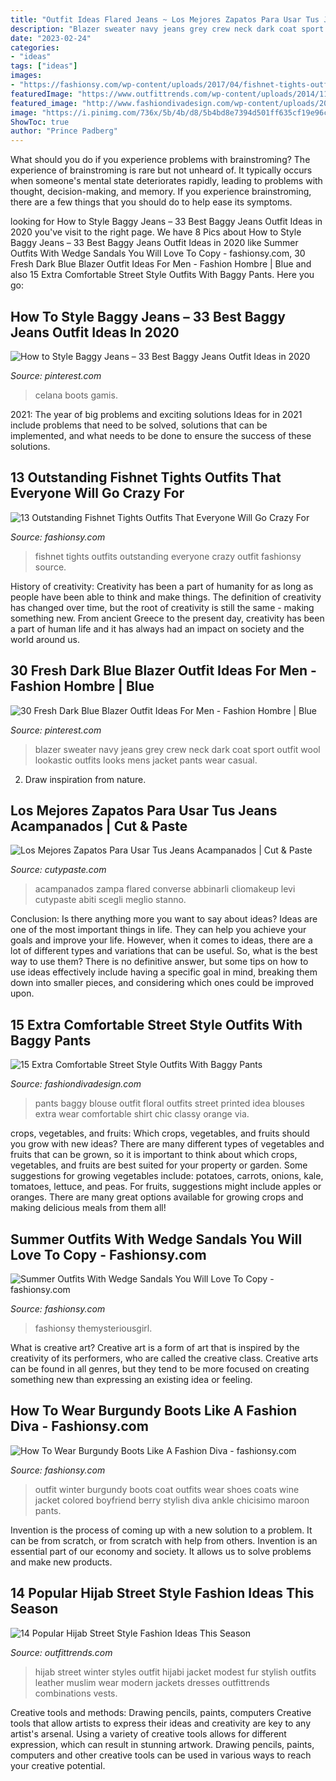 ```yaml
---
title: "Outfit Ideas Flared Jeans ~ Los Mejores Zapatos Para Usar Tus Jeans Acampanados"
description: "Blazer sweater navy jeans grey crew neck dark coat sport outfit wool lookastic outfits looks mens jacket pants wear casual"
date: "2023-02-24"
categories:
- "ideas"
tags: ["ideas"]
images:
- "https://fashionsy.com/wp-content/uploads/2017/04/fishnet-tights-outfit-9.jpg"
featuredImage: "https://www.outfittrends.com/wp-content/uploads/2014/11/Hijab-with-Leather-Jacket.jpg"
featured_image: "http://www.fashiondivadesign.com/wp-content/uploads/2014/07/capa-de-ozono-negro-sheinside-taconeslook-main-single.jpg"
image: "https://i.pinimg.com/736x/5b/4b/d8/5b4bd8e7394d501ff635cf19e96c92c3.jpg"
ShowToc: true
author: "Prince Padberg"
---
```



What should you do if you experience problems with brainstroming?
The experience of brainstroming is rare but not unheard of. It typically occurs when someone's mental state deteriorates rapidly, leading to problems with thought, decision-making, and memory. If you experience brainstroming, there are a few things that you should do to help ease its symptoms.

	

		
looking for How to Style Baggy Jeans – 33 Best Baggy Jeans Outfit Ideas in 2020 you've visit to the right page. We have 8 Pics about How to Style Baggy Jeans – 33 Best Baggy Jeans Outfit Ideas in 2020 like Summer Outfits With Wedge Sandals You Will Love To Copy - fashionsy.com, 30 Fresh Dark Blue Blazer Outfit Ideas For Men - Fashion Hombre | Blue and also 15 Extra Comfortable Street Style Outfits With Baggy Pants. Here you go:
		
    
## How To Style Baggy Jeans – 33 Best Baggy Jeans Outfit Ideas In 2020

<img loading=lazy src="https://i.pinimg.com/736x/87/d3/02/87d302b4a4ae29740a3f4f2146368430.jpg" onerror="this.onerror=null;this.src='https://tse3.mm.bing.net/th?id=OIP.Db9j-Z7RUfK7RzLpGDxOwQHaLH&amp;pid=15.1';" alt="How to Style Baggy Jeans – 33 Best Baggy Jeans Outfit Ideas in 2020">

_Source: pinterest.com_

>celana boots gamis. 

	

2021: The year of big problems and exciting solutions
Ideas for in 2021 include problems that need to be solved, solutions that can be implemented, and what needs to be done to ensure the success of these solutions.

    
## 13 Outstanding Fishnet Tights Outfits That Everyone Will Go Crazy For

<img loading=lazy src="https://fashionsy.com/wp-content/uploads/2017/04/fishnet-tights-outfit-9.jpg" onerror="this.onerror=null;this.src='https://tse4.mm.bing.net/th?id=OIP.RgycNxCuL3mWfvCtnxbaRgHaLF&amp;pid=15.1';" alt="13 Outstanding Fishnet Tights Outfits That Everyone Will Go Crazy For">

_Source: fashionsy.com_

>fishnet tights outfits outstanding everyone crazy outfit fashionsy source. 

	

History of creativity:
Creativity has been a part of humanity for as long as people have been able to think and make things. The definition of creativity has changed over time, but the root of creativity is still the same - making something new. From ancient Greece to the present day, creativity has been a part of human life and it has always had an impact on society and the world around us.

    
## 30 Fresh Dark Blue Blazer Outfit Ideas For Men - Fashion Hombre | Blue

<img loading=lazy src="https://i.pinimg.com/736x/5b/4b/d8/5b4bd8e7394d501ff635cf19e96c92c3.jpg" onerror="this.onerror=null;this.src='https://tse4.mm.bing.net/th?id=OIP.Nje7Y22wXaYC6oqbB_zb_QHaLJ&amp;pid=15.1';" alt="30 Fresh Dark Blue Blazer Outfit Ideas For Men - Fashion Hombre | Blue">

_Source: pinterest.com_

>blazer sweater navy jeans grey crew neck dark coat sport outfit wool lookastic outfits looks mens jacket pants wear casual. 

	

2. Draw inspiration from nature.

    
## Los Mejores Zapatos Para Usar Tus Jeans Acampanados | Cut &amp; Paste

<img loading=lazy src="https://www.cutypaste.com/wp-content/uploads/2015/04/9c94fdc9ca547d652e713936927941ac.jpg" onerror="this.onerror=null;this.src='https://tse1.mm.bing.net/th?id=OIP.XVC3yhFFrmui8wpiFAfXMwHaLH&amp;pid=15.1';" alt="Los Mejores Zapatos Para Usar Tus Jeans Acampanados | Cut &amp; Paste">

_Source: cutypaste.com_

>acampanados zampa flared converse abbinarli cliomakeup levi cutypaste abiti scegli meglio stanno. 

	

Conclusion: Is there anything more you want to say about ideas?
Ideas are one of the most important things in life. They can help you achieve your goals and improve your life. However, when it comes to ideas, there are a lot of different types and variations that can be useful. So, what is the best way to use them? There is no definitive answer, but some tips on how to use ideas effectively include having a specific goal in mind, breaking them down into smaller pieces, and considering which ones could be improved upon.

    
## 15 Extra Comfortable Street Style Outfits With Baggy Pants

<img loading=lazy src="http://www.fashiondivadesign.com/wp-content/uploads/2014/07/capa-de-ozono-negro-sheinside-taconeslook-main-single.jpg" onerror="this.onerror=null;this.src='https://tse4.mm.bing.net/th?id=OIP.L8Hud_GXI9B5xaxKfnDu3wHaK2&amp;pid=15.1';" alt="15 Extra Comfortable Street Style Outfits With Baggy Pants">

_Source: fashiondivadesign.com_

>pants baggy blouse outfit floral outfits street printed idea blouses extra wear comfortable shirt chic classy orange via. 

	

crops, vegetables, and fruits: Which crops, vegetables, and fruits should you grow with new ideas?
There are many different types of vegetables and fruits that can be grown, so it is important to think about which crops, vegetables, and fruits are best suited for your property or garden. Some suggestions for growing vegetables include: potatoes, carrots, onions, kale, tomatoes, lettuce, and peas. For fruits, suggestions might include apples or oranges. There are many great options available for growing crops and making delicious meals from them all!

    
## Summer Outfits With Wedge Sandals You Will Love To Copy - Fashionsy.com

<img loading=lazy src="http://fashionsy.com/wp-content/uploads/2016/06/blue-dress-1.jpg" onerror="this.onerror=null;this.src='https://tse2.mm.bing.net/th?id=OIP.pEaXBJ13kz0KkcdIlQNJ1gHaLH&amp;pid=15.1';" alt="Summer Outfits With Wedge Sandals You Will Love To Copy - fashionsy.com">

_Source: fashionsy.com_

>fashionsy themysteriousgirl. 

	

What is creative art?
Creative art is a form of art that is inspired by the creativity of its performers, who are called the creative class. Creative arts can be found in all genres, but they tend to be more focused on creating something new than expressing an existing idea or feeling.

    
## How To Wear Burgundy Boots Like A Fashion Diva - Fashionsy.com

<img loading=lazy src="http://fashionsy.com/wp-content/uploads/2016/10/burgundy-coat-and-boots.jpg" onerror="this.onerror=null;this.src='https://tse1.mm.bing.net/th?id=OIP.8vDzvKDi3Zc-wKyi9ThquQHaLG&amp;pid=15.1';" alt="How To Wear Burgundy Boots Like A Fashion Diva - fashionsy.com">

_Source: fashionsy.com_

>outfit winter burgundy boots coat outfits wear shoes coats wine jacket colored boyfriend berry stylish diva ankle chicisimo maroon pants. 

	

Invention is the process of coming up with a new solution to a problem. It can be from scratch, or from scratch with help from others. Invention is an essential part of our economy and society. It allows us to solve problems and make new products.

    
## 14 Popular Hijab Street Style Fashion Ideas This Season

<img loading=lazy src="https://www.outfittrends.com/wp-content/uploads/2014/11/Hijab-with-Leather-Jacket.jpg" onerror="this.onerror=null;this.src='https://tse2.mm.bing.net/th?id=OIP.4V3RCAqqBDE3Cp75xz_dsQHaLH&amp;pid=15.1';" alt="14 Popular Hijab Street Style Fashion Ideas This Season">

_Source: outfittrends.com_

>hijab street winter styles outfit hijabi jacket modest fur stylish outfits leather muslim wear modern jackets dresses outfittrends combinations vests. 

	

Creative tools and methods: Drawing pencils, paints, computers
Creative tools that allow artists to express their ideas and creativity are key to any artist's arsenal. Using a variety of creative tools allows for different expression, which can result in stunning artwork. Drawing pencils, paints, computers and other creative tools can be used in various ways to reach your creative potential.


